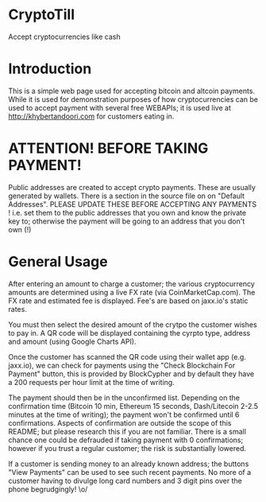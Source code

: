 # CryptoTill
Accept cryptocurrencies like cash

Introduction
============
This is a simple web page used for accepting bitcoin and altcoin payments.
While it is used for demonstration purposes of how cryptocurrencies can
be used to accept payment with several free WEBAPIs; it is used live at
http://khybertandoori.com for customers eating in.

ATTENTION! BEFORE TAKING PAYMENT!
===========================================================
Public addresses are created to accept crypto payments.
These are usually generated by wallets.
There is a section in the source file on on "Default Addresses".
PLEASE UPDATE THESE BEFORE ACCEPTING ANY PAYMENTS !
i.e. set them to the public addresses that you own and
know the private key to; otherwise the payment will be going
to an address that you don't own (!)

General Usage
==============
After entering an amount to charge a customer; the various cryptocurrency
amounts are determined using a live FX rate (via CoinMarketCap.com). The
FX rate and estimated fee is displayed. Fee's are based on jaxx.io's
static rates.

You must then select the desired amount of the crytpo the customer wishes
to pay in. A QR code will be displayed containing the cyrpto type, address
and amount (using Google Charts API).

Once the customer has scanned the QR code using their wallet app (e.g. jaxx.io),
we can check for payments using the "Check Blockchain For Payment" button, this
is provided by BlockCypher and by default they have a 200 requests per hour limit
at the time of writing.

The payment should then be in the unconfirmed list. Depending on the confirmation
time (Bitcoin 10 min, Ethereum 15 seconds, Dash/Litecoin 2-2.5 minutes at the time
of writing); the payment won't be confirmed until 6 confirmations. Aspects of
confirmation are outside the scope of this README; but please research this if
you are not familiar. There is a small chance one could be defrauded if taking
payment with 0 confirmations; however if you trust a regular customer; the risk
is substantially lowered.

If a customer is sending money to an already known address; the buttons
"View Payments" can be used to see such recent payments. No more of a customer
having to divulge long card numbers and 3 digit pins over the phone begrudgingly! \o/
